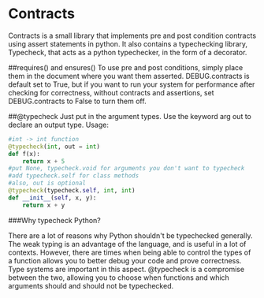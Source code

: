 Contracts
=========
Contracts is a small library that implements pre and post condition contracts using assert statements in python.
It also contains a typechecking library, Typecheck, that acts as a python typechecker, in the form of a decorator.


##requires() and ensures()
To use pre and post conditions, simply place them in the document where you want them asserted. DEBUG.contracts is default set to True, but if you want to run your system for performance after checking for correctness, without contracts and assertions, set DEBUG.contracts to False to turn them off. 

##@typecheck
Just put in the argument types. Use the keyword arg out to declare an output type.
Usage: 

```python
#int -> int function
@typecheck(int, out = int)
def f(x):
	return x + 5
#put None, typecheck.void for arguments you don't want to typecheck
#add typecheck.self for class methods
#also, out is optional
@typecheck(typecheck.self, int, int)
def __init__(self, x, y):
	return x + y
```

###Why typecheck Python?

There are a lot of reasons why Python shouldn't be typechecked generally. The weak typing is an advantage of the language, and is useful in a lot of contexts. However, there are times when being able to control the types of a function allows you to better debug your code and prove correctness. Type systems are important in this aspect. @typecheck is a compromise between the two, allowing you to choose when functions and which arguments should and should not be typechecked. 
